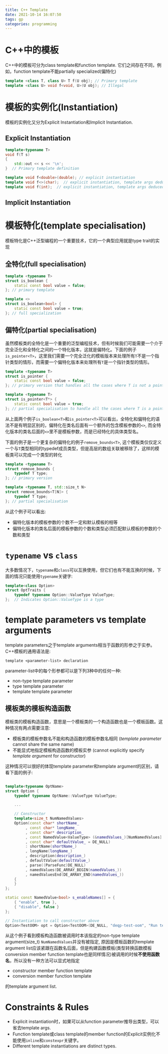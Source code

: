 ```yaml
---
title: C++ Template
date: 2021-10-14 16:07:50
tags: gp
categories: programming
---
```


# C++中的模板

C++中的模板可分为class template和function template. 它们之间存在不同，例如，function template不能partially specialized(偏特化)

<!--more-->

```cpp
template <class T, class U> T f(U obj); // Primary template
template <class U> void f<void, U>(U obj); // Illegal
```

# 模板的实例化(Instantiation)

模板的实例化又分为Explicit Instantiation和Implicit Instantiation.

## Explicit Instantiation

```cpp
template<typename T>
void f(T s)
{
    std::out << s << '\n';
}  // Primary template definition

template void f<double>(double); // explicit instantiation
template void f<>(char);  // explicit instantiation, template args deduced
template void f(int);  // explicit instantiation, template args deduced
```

## Implicit Instantiation

# 模板特化(template specialisation)

模板特化是C++泛型编程的一个重要技术，它的一个典型应用就是type trait的实现

## 全特化(full specialisation)

```cpp
template <typename T>
struct is_boolean {
    static const bool value = false;
}; // primary template

template <>
struct is_boolean<bool> {
    static const bool value = true;
}; // full specialization
```

## 偏特化(partial specialisation)

虽然模板类的全特化是一个重要的泛型编程技术，但有时候我们可能需要一个介于完全泛化和全特化之间的一个特化版本，这就是偏特化。下面的例子`is_pointer<T>`，这里我们需要一个完全泛化的模板版本来处理所有`T`不是一个指针类型的情形，而需要一个偏特化版本来处理所有`T`是一个指针类型的情形。

```cpp
template <typename T>
struct is_pointer {
    static const bool value = false;
}; // primary version that handles all the cases where T is not a pointer

template <typename T>
struct is_pointer<T*> {
    static const bool value = true;
}; // partial specialisation to handle all the cases where T is a pointer
```

从上面两个例子`is_boolean<T>`和`is_pointer<T>`可以看出，全特化和偏特化的语法不是有明显区别的，偏特化在类名后面有一个额外的包含模板参数的`<>`, 而全特化版本的类名后面的`<>`里不是模板参数，而是已经特化的具体类型名。

下面的例子是一个更复杂的偏特化的例子`remove_bounds<T>`, 这个模板类仅仅定义一个与`T`类型相同的typedef成员类型，但是高层的数组关联被移除了，这样的模板类可以完成一个类型的转化

```cpp
template <typename T>
struct remove_bounds {
    typedef T type;
}; // primary version

template <typename T, std::size_t N>
struct remove_bounds<T[N]> {
    typedef T type;
}; // partial specialisation
```

从这个例子可以看出:

- 偏特化版本的模板参数的个数不一定和默认模板的相等
- 偏特化版本的类名后面的模板参数的个数和类型必须匹配默认模板的参数的个数和类型

# `typename` vs `class`

大多数情况下，`typename`和`class`可以互换使用，但它们也有不能互换的时候，下面的情况只能使用`typename`关键字:

```cpp
template<class Option>
struct OptTraits {
    typedef typename Option::ValueType ValueType;
};  // Indicates Option::ValueType is a type
```

# template parameters vs template arguments

template parameters之于template arguments相当于函数的形参之于实参。C++模板的通用语法是:

```
template <parameter-list> declaration
```

parameter-list中的每个形参都可以是下列3种中的任何一种:

- non-type template parameter
- type template parameter
- template template parameter

## 模板类的模板构造函数

模板类的模板构造函数，意思是一个模板类的一个构造函数也是一个模板函数。这种情况有两点需要注意:

- 模板类的模板参数名不能和构造函数的模板参数名相同 (*template parameter* cannot share the same name)
- 不能显式地指定模板构造函数的模板实参 (cannot explicitly specify *template argument* for constructor)

这种情况可以很好的体现template parameter和template argument的区别，请看下面的例子:

```cpp

template<typename OptName>
struct Option {
    typedef typename OptName::ValueType ValueType;

    ...

    // Constructor
    template<size_t NumNamedValues>
    Option(const char* shortName_
         , const char* longName_
         , const char* description_
         , const NamedValue<ValueType> (&namedValues_)[NumNamedValues]
         , const char* defaultValue_ = DE_NULL)
         : shortName(shortName_)
         , longName(longName_)
         , description(description_)
         , defaultValue(defaultValue_)
         , parse((ParseFunc)DE_NULL)
         , namedValues(DE_ARRAY_BEGIN(namedValues_))
         , namedValuesEnd(DE_ARRAY_END(namedValues_))
    {
    }
};

static const NamedValue<bool> s_enableNames[] = {
    { "enable", true },
    { "disable", false }
};

// Instantiation to call constructor above
Option<TestOOM> opt = Option<TestOOM>(DE_NULL, "deqp-test-oom", "Run tests that exhaust memory", s_enableNames, "disable");
```

从这个例子看到模板构造函数被调用时本该指定的non-type template argument(size_t) `NumNamedValues`并没有被指定, 原因是模板函数的template argument list应该紧跟在函数名后面，但是构建函数模板(类型转换函数模板conversion member function template也是同样情况)被调用的时候**不使用函数名**，所以没有一种方法可以显式地指定

- constructor member function template
- conversion member function template

的template argument list.

# Constraints & Rules

- Explicit instantiation时，如果可以从function parameter推导出类型，可以省去template args.
- Function template或class template的member function的Explicit实例化不能使用`inline`和`constexpr`关键字。
- Different template instantiations are distinct types.

